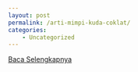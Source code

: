 ```yaml
---
layout: post
permalink: /arti-mimpi-kuda-coklat/
categories:
    - Uncategorized
---
```


[Baca Selengkapnya](/01)